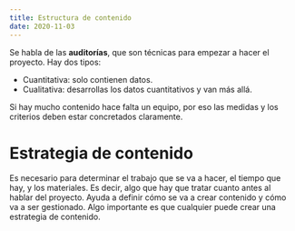 ```yaml
---
title: Estructura de contenido
date: 2020-11-03
---
```

Se habla de las __auditorías__, que son técnicas para empezar a hacer el proyecto. Hay dos tipos: 
- Cuantitativa: solo contienen datos.
- Cualitativa: desarrollas los datos cuantitativos y van más allá.

Si hay mucho contenido hace falta un equipo, por eso las medidas y los criterios deben estar concretados claramente.

# Estrategia de contenido

Es necesario para determinar el trabajo que se va a hacer, el tiempo que hay, y los materiales. Es decir, algo que hay que tratar cuanto antes al hablar del proyecto. Ayuda a definir cómo se va a crear contenido y cómo va a ser gestionado. Algo importante es que cualquier puede crear una estrategia de contenido.